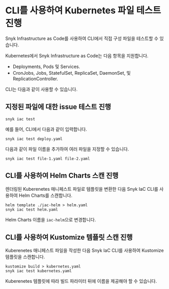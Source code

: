 # CLI를 사용하여 Kubernetes 파일 테스트 진행

Snyk Infrastructure as Code를 사용하여 CLI에서 직접 구성 파일을 테스트할 수 있습니다.

Kubernetes에서 Snyk Infrastructure as Code는 다음 항목을 지원합니다.

* Deployments, Pods 및 Services.
* CronJobs, Jobs, StatefulSet, ReplicaSet, DaemonSet, 및 ReplicationController.

CLI는 다음과 같이 사용할 수 있습니다.

## 지정된 파일에 대한 issue 테스트 진행

```
snyk iac test
```

예를 들어, CLI에서 다음과 같이 입력합니다.

```
snyk iac test deploy.yaml
```

다음과 같이 파일 이름을 추가하여 여러 파일을 지정할 수 있습니다.

```
snyk iac test file-1.yaml file-2.yaml
```

## CLI를 사용하여 Helm Charts 스캔 진행

렌더링된 Kuberenetes 매니페스트 파일로 템플릿을 변환한 다음 Snyk IaC CLI를 사용하여 Helm Charts를 스캔합니다.

```
helm template ./iac-helm > helm.yaml
snyk iac test helm.yaml
```

Helm Charts 이름을 `iac-helm`으로 변경합니다.

## CLI를 사용하여 Kustomize 템플릿 스캔 진행

Kuberenetes 매니페스트 파일을 작성한 다음 Snyk IaC CLI를 사용하여 Kustomize 템플릿을 스캔합니다.

```
kustomize build > kubernetes.yaml
snyk iac test kubernetes.yaml
```

Kuberenetes 템플릿에 따라 빌드 파라미터 뒤에 이름을 제공해야 할 수 있습니다.
